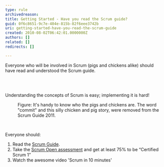 ```yaml
---
type: rule
archivedreason: 
title: Getting Started - Have you read the Scrum guide?
guid: 0f6c8651-9c7e-404e-815b-82f6eee3742b
uri: getting-started-have-you-read-the-scrum-guide
created: 2010-08-02T06:42:01.0000000Z
authors: []
related: []
redirects: []

---
```



​​Everyone who will be involved in Scrum (pigs and chickens alike) should have read and understood the Scrum guide. 
<br><excerpt class='endintro'></excerpt><br>
<p>&#160;</p><div>Understanding the concepts of Scrum is easy; implementing it is hard!</div><dl><dt> 
      <img src="/PublishingImages/ScrumChickenPig.jpg" class="ms-rteCustom-ImageArea" alt="" />
   </dt><dd class="ms-rteCustom-FigureNormal">Figure&#58;&#160;It's handy&#160;to know who the pigs and chickens are. The word &quot;commit&quot; and this silly chicken and pig story,&#160;were removed from the Scrum Guide 2011.</dd></dl><p>&#160;</p><p>Everyone should&#58;</p><ol><li>Read the 
      <a shape="rect" href="https&#58;//www.scrum.org/Scrum-Guide" target="_blank">Scrum Guide</a>. </li><li>Take the 
      <a shape="rect" href="http&#58;//www.scrum.org/scrumopen/" target="_blank">Scrum Open assessment</a> and get at least 75% to be “Certified Scrum 1” </li><li>Watch the awesome video 'Scrum in 10 minutes'&#160;&#160; 
      <br> 
      <div class="ms-rtestate-read ms-rte-wpbox"><div id="div_994ec1d3-e3e7-4876-8827-208917e91b07" class="ms-rtestate-notify  ms-rtestate-read 994ec1d3-e3e7-4876-8827-208917e91b07"></div><div id="vid_994ec1d3-e3e7-4876-8827-208917e91b07" style="display&#58;none;"></div></div></li></ol>


